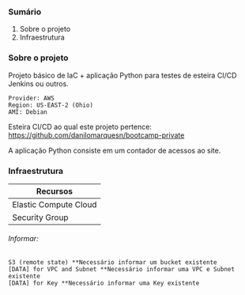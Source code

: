 ### Sumário
1. Sobre o projeto
1. Infraestrutura

### Sobre o projeto

Projeto básico de IaC + aplicação Python para testes de esteira CI/CD Jenkins ou outros.
```
Provider: AWS
Region: US-EAST-2 (Ohio)
AMI: Debian
```
Esteira CI/CD ao qual este projeto pertence:
https://github.com/danilomarquesn/bootcamp-private

A aplicação Python consiste em um contador de acessos ao site.

### Infraestrutura

| Recursos  |
| ------------- |
| Elastic Compute Cloud      |
| Security Group      |

###### Informar:

```
S3 (remote state) **Necessário informar um bucket existente
[DATA] for VPC and Subnet **Necessário informar uma VPC e Subnet existente
[DATA] for Key **Necessário informar uma Key existente
```